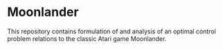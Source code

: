 # Moonlander
This repository contains formulation of and analysis of an optimal control problem relations to the classic Atari game Moonlander.
